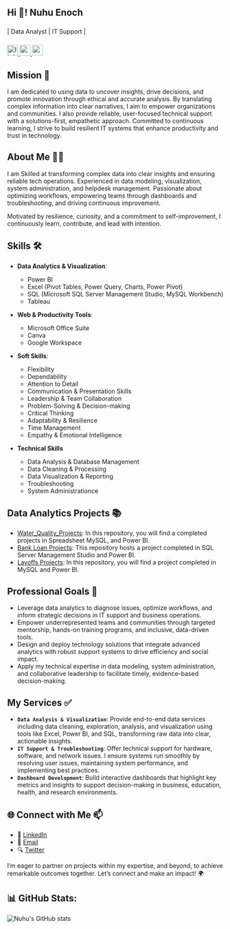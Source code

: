 <h2 align="left">Hi 👋! Nuhu Enoch</h2>  

###

<p align="left">| Data Analyst | IT Support |</p>

###

<div align="left">
  <a href="https://www.linkedin.com/in/nuhu-enoch" target="_blank" rel="noopener noreferrer">
    <img src="https://img.shields.io/static/v1?message=Connect&logo=linkedin&label=LinkedIn&color=403d39&logoColor=white&labelColor=0077B5&style=flat" height="25" alt="linkedin logo" />
  </a>
  <a href="mailto:nuhuenochjr26@gmail.com" target="_blank" rel="noopener noreferrer">
    <img src="https://img.shields.io/static/v1?message=Contact&logo=gmail&label=Email&color=403d39&logoColor=white&labelColor=D14836&style=flat" height="25" alt="gmail logo" />
  </a>
  <a href="https://www.avitech.com/" target="_blank" rel="noopener noreferrer">
    <img src="https://img.shields.io/static/v1?message=Website&label=AviTech&color=403d39&logoColor=&labelColor=8ac926&style=flat" height="25" />
  </a>
</div>

###

## Mission :dart:
I am dedicated to using data to uncover insights, drive decisions, and promote innovation through ethical and accurate analysis. By translating complex information into clear narratives, I aim to empower organizations and communities. I also provide reliable, user-focused technical support with a solutions-first, empathetic approach. Committed to continuous learning, I strive to build resilient IT systems that enhance productivity and trust in technology.

## About Me :man_technologist:
I am Skilled at transforming complex data into clear insights and ensuring reliable tech operations. Experienced in data modeling, visualization, system administration, and helpdesk management. Passionate about optimizing workflows, empowering teams through dashboards and troubleshooting, and driving continuous improvement.

Motivated by resilience, curiosity, and a commitment to self-improvement, I continuously learn, contribute, and lead with intention.
  
## Skills :hammer_and_wrench:
* **Data Analytics & Visualization**:  
  * Power BI 
  * Excel (Pivot Tables, Power Query, Charts, Power Pivot)
  * SQL (Microsoft SQL Server Management Studio, MySQL Workbench)
  * Tableau 

* **Web & Productivity Tools**:  
  * Microsoft Office Suite
  * Canva
  * Google Workspace 

* **Soft Skills**:  
  * Flexibility
  * Dependability
  * Attention to Detail
  * Communication & Presentation Skills
  * Leadership & Team Collaboration
  * Problem-Solving & Decision-making
  * Critical Thinking
  * Adaptability & Resilience
  * Time Management
  * Empathy & Emotional Intelligence
    
* **Technical Skills**
  * Data Analysis & Database Management
  * Data Cleaning & Processing
  * Data Visualization & Reporting
  * Troubleshooting
  * System Administrationce

## Data Analytics Projects :books:
* [Water_Quality_Projects](https://github.com/enochjr2606/Water-Quality-and-Infrastructure-in-Maji-Ndogo): In this repository, you will find a completed projects in Spreadsheet MySQL, and Power BI.
* [Bank Loan Projects](https://github.com/enochjr2606/Bank_Loan_Project): This repository hosts a project completed in SQL Server Management Studio and Power BI.
* [Layoffs Projects](https://github.com/enochjr2606/World_Layoffs): In this repository, you will find a project completed in MySQL and Power BI.

## Professional Goals :dart:
* Leverage data analytics to diagnose issues, optimize workflows, and inform strategic decisions in IT support and business operations.
* Empower underrepresented teams and communities through targeted mentorship, hands-on training programs, and inclusive, data-driven tools.
* Design and deploy technology solutions that integrate advanced analytics with robust support systems to drive efficiency and social impact.
* Apply my technical expertise in data modeling, system administration, and collaborative leadership to facilitate timely, evidence-based decision-making.

## My Services :white_check_mark:
* **`Data Analysis & Visualization`**: Provide end-to-end data services including data cleaning, exploration, analysis, and visualization using tools like Excel, Power BI, and SQL, transforming raw data into clear, actionable insights.
* **`IT Support & Troubleshooting`**: Offer technical support for hardware, software, and network issues. I ensure systems run smoothly by resolving user issues, maintaining system performance, and implementing best practices.
* **`Dashboard Development`**: Build interactive dashboards that highlight key metrics and insights to support decision-making in business, education, health, and research environments.

## 🌐 Connect with Me :mailbox:
* :link: [LinkedIn](https://www.linkedin.com/in/nuhu-enoch/)
* :email: [Email](mailto:nuhuenochjr26@gmail.com)
* :mag: [Twitter](https://x.com/Enochjr26)

I’m eager to partner on projects within my expertise, and beyond, to achieve remarkable outcomes together. Let’s connect and make an impact! :earth_africa:      

## 📊 GitHub Stats:  
![Nuhu's GitHub stats](https://github-readme-stats.vercel.app/api?username=enochjr2606&show_icons=true&theme=radical) 










